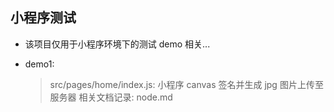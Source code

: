 ## 小程序测试

- 该项目仅用于小程序环境下的测试 demo 相关...

- demo1:
  > src/pages/home/index.js: 小程序 canvas 签名并生成 jpg 图片上传至服务器
  > 相关文档记录: node.md
